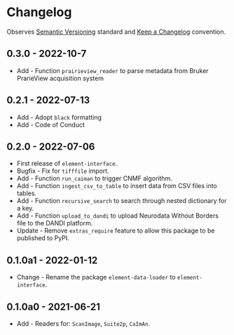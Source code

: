 # Changelog

Observes [Semantic Versioning](https://semver.org/spec/v2.0.0.html) standard and [Keep a Changelog](https://keepachangelog.com/en/1.0.0/) convention.

## 0.3.0 - 2022-10-7
+ Add - Function `prairieview_reader` to parse metadata from Bruker PrarieView acquisition system

## 0.2.1 - 2022-07-13
+ Add - Adopt `black` formatting
+ Add - Code of Conduct

## 0.2.0 - 2022-07-06
+ First release of `element-interface`.
+ Bugfix - Fix for `tifffile` import.
+ Add - Function `run_caiman` to trigger CNMF algorithm.
+ Add - Function `ingest_csv_to_table` to insert data from CSV files into tables.
+ Add - Function `recursive_search` to search through nested dictionary for a key.
+ Add - Function `upload_to_dandi` to upload Neurodata Without Borders file to the DANDI platform.
+ Update - Remove `extras_require` feature to allow this package to be published to PyPI.

## 0.1.0a1 - 2022-01-12
+ Change - Rename the package `element-data-loader` to `element-interface`.

## 0.1.0a0 - 2021-06-21
+ Add - Readers for: `ScanImage`, `Suite2p`, `CaImAn`.